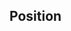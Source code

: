 ## Position


<!-- <values.position> -->
<!-- </values.position> -->


<!-- <variants.position> -->
<!-- </variants.position> -->
